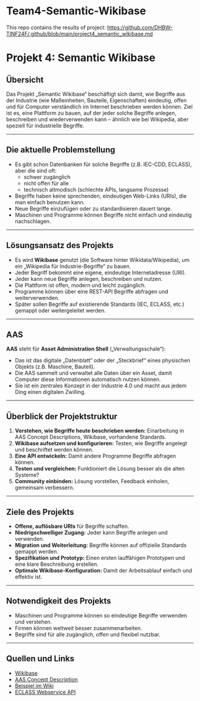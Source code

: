 # Team4-Semantic-Wikibase
This repo contains the results of project: https://github.com/DHBW-TINF24F/.github/blob/main/project4_semantic_wikibase.md


# Projekt 4: Semantic Wikibase

## Übersicht

Das Projekt „Semantic Wikibase“ beschäftigt sich damit, wie Begriffe aus der Industrie (wie Maßeinheiten, Bauteile, Eigenschaften) eindeutig, offen und für Computer verständlich im Internet beschrieben werden können. Ziel ist es, eine Plattform zu bauen, auf der jeder solche Begriffe anlegen, beschreiben und wiederverwenden kann – ähnlich wie bei Wikipedia, aber speziell für industrielle Begriffe.

---

## Die aktuelle Problemstellung

- Es gibt schon Datenbanken für solche Begriffe (z.B. IEC-CDD, ECLASS), aber die sind oft:
  - schwer zugänglich
  - nicht offen für alle
  - technisch altmodisch (schlechte APIs, langsame Prozesse)
- Begriffe haben keine sprechenden, eindeutigen Web-Links (URIs), die man einfach benutzen kann.
- Neue Begriffe einzufügen oder zu standardisieren dauert lange.
- Maschinen und Programme können Begriffe nicht einfach und eindeutig nachschlagen.

---

## Lösungsansatz des Projekts

- Es wird **Wikibase** genutzt (die Software hinter Wikidata/Wikipedia), um ein „Wikipedia für Industrie-Begriffe“ zu bauen.
- Jeder Begriff bekommt eine eigene, eindeutige Internetadresse (URI).
- Jeder kann neue Begriffe anlegen, beschreiben und nutzen.
- Die Plattform ist offen, modern und leicht zugänglich.
- Programme können über eine REST-API Begriffe abfragen und weiterverwenden.
- Später sollen Begriffe auf existierende Standards (IEC, ECLASS, etc.) gemappt oder weitergeleitet werden.

---

## AAS

**AAS** steht für **Asset Administration Shell** („Verwaltungsschale“):

- Das ist das digitale „Datenblatt“ oder der „Steckbrief“ eines physischen Objekts (z.B. Maschine, Bauteil).
- Die AAS sammelt und verwaltet alle Daten über ein Asset, damit Computer diese Informationen automatisch nutzen können.
- Sie ist ein zentrales Konzept in der Industrie 4.0 und macht aus jedem Ding einen digitalen Zwilling.

---

## Überblick der Projektstruktur

1. **Verstehen, wie Begriffe heute beschrieben werden:** Einarbeitung in AAS Concept Descriptions, Wikibase, vorhandene Standards.
2. **Wikibase aufsetzen und konfigurieren:** Testen, wie Begriffe angelegt und beschriftet werden können.
3. **Eine API entwickeln:** Damit andere Programme Begriffe abfragen können.
4. **Testen und vergleichen:** Funktioniert die Lösung besser als die alten Systeme?
5. **Community einbinden:** Lösung vorstellen, Feedback einholen, gemeinsam verbessern.

---

## Ziele des Projekts

- **Offene, auflösbare URIs** für Begriffe schaffen.
- **Niedrigschwelliger Zugang:** Jeder kann Begriffe anlegen und verwenden.
- **Migration und Weiterleitung:** Begriffe können auf offizielle Standards gemappt werden.
- **Spezifikation und Prototyp:** Einen ersten lauffähigen Prototypen und eine klare Beschreibung erstellen.
- **Optimale Wikibase-Konfiguration:** Damit der Arbeitsablauf einfach und effektiv ist.

---

## Notwendigkeit des Projekts

- Maschinen und Programme können so eindeutige Begriffe verwenden und verstehen.
- Firmen können weltweit besser zusammenarbeiten.
- Begriffe sind für alle zugänglich, offen und flexibel nutzbar.

---

## Quellen und Links

- [Wikibase](https://de.wikipedia.org/wiki/Wikibase)
- [AAS Concept Description](https://industrialdigitaltwin.io/aas-specifications/IDTA-01001/v3.2/spec-metamodel/concept-description.html)
- [Beispiel im Wiki](https://semanticid.aas-connect.com/w/index.php?title=Item:Q21&oldid=207)
- [ECLASS Webservice API](https://app.swaggerhub.com/apis/ECLASS_Standard/ECLASS_Download_JSON/2.0.3#/)
